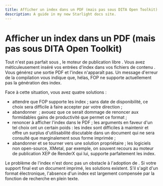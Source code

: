 ```yaml
---
title: Afficher un index dans un PDF (mais pas sous DITA Open Toolkit)
description: A guide in my new Starlight docs site.
---
```

# Afficher un index dans un PDF (mais pas sous DITA Open Toolkit)

Tout n\'est pas parfait sous , le moteur de publication libre . Vous
avez méticuleusement inséré vos entrées d\'index dans vos fichiers de
contenu . Vous générez une sortie PDF et l\'index n\'apparaît pas. Un
message d\'erreur de la compilation vous indique que, hélas, FOP ne
supporte actuellement pas la génération des index.

Face à cette situation, vous avez quatre solutions :

-   attendre que FOP supporte les index ; sans date de disponibilité, ce
    choix sera difficile à faire accepter par votre direction ;
-   abandonner  ; avouez que ce serait dommage de renoncer aux
    formidables gains de productivité que permet ce format ;
-   renoncer à afficher l\'index dans le PDF ; les arguments en faveur
    d\'un tel choix ont un certain poids : les index sont difficiles à
    maintenir et offre un surplus d\'utilisabilité discutable dans un
    document qui ne sera consulté que marginalement sous forme
    imprimée ;
-   abandonner et se tourner vers une solution propriétaire ; les
    logiciels non open-source, XMetal, par exemple, on souvent recours
    au moteur de publication XEP de RenderX qui lui, supporte
    parfaitement les index.

Le problème de l\'index n\'est donc pas un obstacle à l\'adoption de .
Si votre support final est un document imprimé, les solutions existent.
S\'il s\'agit d\'un format électronique, l\'absence d\'un index est
largement compensée par la fonction de recherche en plein texte.
